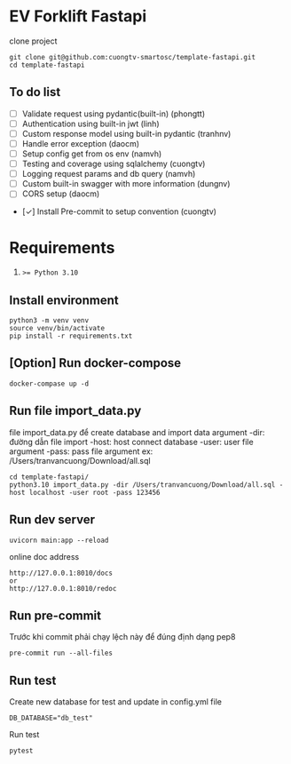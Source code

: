 # EV Forklift Fastapi
clone project
```
git clone git@github.com:cuongtv-smartosc/template-fastapi.git
cd template-fastapi
```

## To do list
- [ ] Validate request using pydantic(built-in) (phongtt)
- [ ] Authentication using built-in jwt (linh)
- [ ] Custom response model using built-in pydantic (tranhnv)
- [ ] Handle error exception (daocm)
- [ ] Setup config get from os env (namvh)
- [ ] Testing and coverage using sqlalchemy (cuongtv)
- [ ] Logging request params and db query (namvh)
- [ ] Custom built-in swagger with more information (dungnv)
- [ ] CORS setup (daocm)
- [✓] Install Pre-commit to setup convention (cuongtv)

# Requirements
1. `>= Python 3.10`

## Install environment
```
python3 -m venv venv
source venv/bin/activate
pip install -r requirements.txt
```
## [Option] Run docker-compose
```
docker-compase up -d
```
## Run file import_data.py
file import_data.py để create database and import data
argument -dir: đường dẫn file import
         -host: host connect database
         -user: user file argument
         -pass: pass file argument
ex: /Users/tranvancuong/Download/all.sql
```
cd template-fastapi/
python3.10 import_data.py -dir /Users/tranvancuong/Download/all.sql -host localhost -user root -pass 123456
```
## Run dev server
```
uvicorn main:app --reload
```

online doc address
```
http://127.0.0.1:8010/docs
or
http://127.0.0.1:8010/redoc
```

## Run pre-commit
Trước khi commit phải chạy lệch này để đúng định dạng pep8
```
pre-commit run --all-files
```

## Run test
Create new database for test and update in config.yml file
```
DB_DATABASE="db_test"
```
Run test
```
pytest
```
